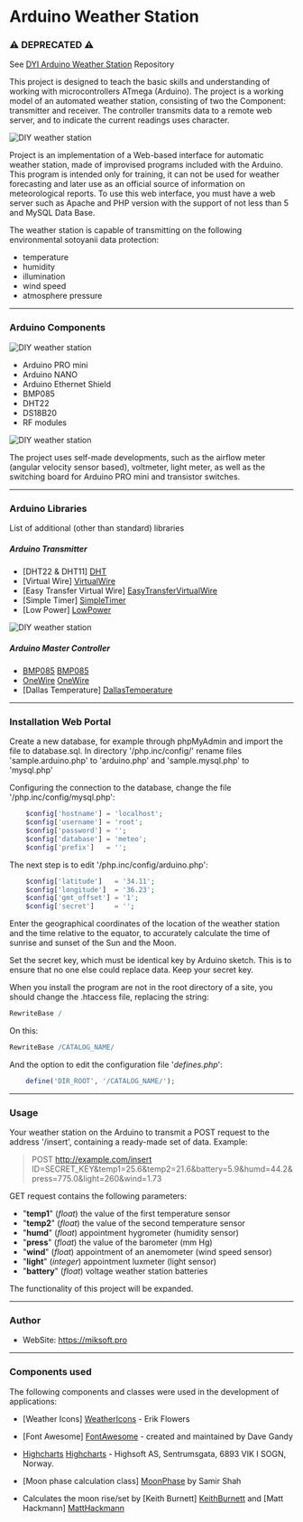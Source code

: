 Arduino Weather Station
===============

### ⚠️ DEPRECATED ⚠️
See [DYI Arduino Weather Station](https://github.com/miksrv/arduino-weather-station) Repository

This project is designed to teach the basic skills and understanding of working with microcontrollers ATmega (Arduino). The project is a working model of an automated weather station, consisting of two the Component: transmitter and receiver. The controller transmits data to a remote web server, and to indicate the current readings uses character.

![DIY weather station](./docs/weather-station-1.jpeg)

Project is an implementation of a Web-based interface for automatic weather station, made of improvised programs included with the Arduino. This program is intended only for training, it can not be used for weather forecasting and later use as an official source of information on meteorological reports. To use this web interface, you must have a web server such as Apache and PHP version with the support of not less than 5 and MySQL Data Base.

The weather station is capable of transmitting on the following environmental sotoyanii data protection:

- temperature
- humidity
- illumination
- wind speed
- atmosphere pressure

----------------------

### Arduino Components

![DIY weather station](./docs/weather-station-2.jpeg)

- Arduino PRO mini
- Arduino NANO
- Arduino Ethernet Shield
- BMP085
- DHT22
- DS18B20
- RF modules

![DIY weather station](./docs/weather-station-3.jpeg)

The project uses self-made developments, such as the airflow meter (angular velocity sensor based), voltmeter, light meter, as well as the switching board for Arduino PRO mini and transistor switches.

----------------------

### Arduino Libraries
List of additional (other than standard) libraries

##### Arduino Transmitter

- [DHT22 & DHT11] [DHT]
- [Virtual Wire] [VirtualWire]
- [Easy Transfer Virtual Wire] [EasyTransferVirtualWire]
- [Simple Timer] [SimpleTimer]
- [Low Power] [LowPower]

![DIY weather station](./docs/weather-station-4.jpeg)

##### Arduino Master Controller

- [BMP085] [BMP085]
- [OneWire] [OneWire]
- [Dallas Temperature] [DallasTemperature]

[DHT]: <https://github.com/RobTillaart/Arduino/tree/master/libraries/DHTlib>
[VirtualWire]: <https://github.com/digistump/DigistumpArduino/tree/master/digistump-avr/libraries/VirtualWire>
[EasyTransferVirtualWire]: <https://github.com/madsci1016/Arduino-EasyTransfer>
[SimpleTimer]: <https://github.com/jfturcot/SimpleTimer>
[LowPower]: <https://github.com/rocketscream/Low-Power>
[BMP085]: <https://github.com/adafruit/Adafruit-BMP085-Library>
[OneWire]: <http://playground.arduino.cc/Learning/OneWire>
[DallasTemperature]: <https://github.com/milesburton/Arduino-Temperature-Control-Library>

----------------------

### Installation Web Portal

Create a new database, for example through phpMyAdmin and import the file to database.sql. In directory '/php.inc/config/' rename files 'sample.arduino.php' to 'arduino.php' and 'sample.mysql.php' to 'mysql.php'

Configuring the connection to the database, change the file '/php.inc/config/mysql.php':

```php
    $config['hostname'] = 'localhost';
    $config['username'] = 'root';
    $config['password'] = '';
    $config['database'] = 'meteo';
    $config['prefix']   = '';
```

The next step is to edit '/php.inc/config/arduino.php':

```php
    $config['latitude']   = '34.11';
    $config['longitude']  = '36.23';
    $config['gmt_offset'] = '1';
    $config['secret']     = '';
```

Enter the geographical coordinates of the location of the weather station and the time relative to the equator, to accurately calculate the time of sunrise and sunset of the Sun and the Moon.

Set the secret key, which must be identical key by Arduino sketch. This is to ensure that no one else could replace data. Keep your secret key.

When you install the program are not in the root directory of a site, you should change the .htaccess file, replacing the string:

```Apache
RewriteBase /
```
On this:
```Apache
RewriteBase /CATALOG_NAME/
```
And the option to edit the configuration file '*defines.php*':
```php
    define('DIR_ROOT', '/CATALOG_NAME/');
```

----------------------

### Usage

Your weather station on the Arduino to transmit a POST request to the address '/insert', containing a ready-made set of data. Example:

> POST http://example.com/insert
> ID=SECRET_KEY&temp1=25.6&temp2=21.6&battery=5.9&humd=44.2&press=775.0&light=260&wind=1.73

GET request contains the following parameters:
- "**temp1**" (*float*) the value of the first temperature sensor
- "**temp2**" (*float*) the value of the second temperature sensor
- "**humd**" (*float*) appointment hygrometer (humidity sensor)
- "**press**" (*float*) the value of the barometer (mm Hg)
- "**wind**" (*float*) appointment of an anemometer (wind speed sensor)
- "**light**" (*integer*) appointment luxmeter (light sensor)
- "**battery**" (*float*) voltage weather station batteries

The functionality of this project will be expanded.

----------------------

### Author
* WebSite: https://miksoft.pro

----------------------

### Components used

The following components and classes were used in the development of applications:

* [Weather Icons] [WeatherIcons] - Erik Flowers
* [Font Awesome] [FontAwesome] - created and maintained by Dave Gandy
* [Highcharts] [Highcharts] - Highsoft AS, Sentrumsgata, 6893 VIK I SOGN, Norway.
* [Moon phase calculation class] [MoonPhase] by Samir Shah
* Calculates the moon rise/set by [Keith Burnett] [KeithBurnett] and [Matt Hackmann] [MattHackmann]

  [WeatherIcons]: <http://erikflowers.github.io/weather-icons>
  [FontAwesome]: <https://github.com/FortAwesome/Font-Awesome>
  [MoonPhase]: <http://rayofsolaris.net>
  [KeithBurnett]: <http://bodmas.org>
  [MattHackmann]: <http://dxprog.com>
  [Highcharts]: <http://www.highcharts.com/>
